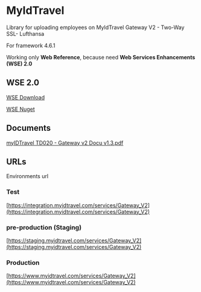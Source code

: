 # MyIdTravel
Library for uploading employees on MyIdTravel Gateway V2 - Two-Way SSL- Lufthansa

For framework 4.6.1 

Working only **Web Reference**, because need **Web Services Enhancements (WSE) 2.0**

## WSE 2.0
[WSE Download](https://www.microsoft.com/en-us/download/details.aspx?id=23689)

[WSE Nuget](https://www.nuget.org/packages/Microsoft.Web.Services2/)


## Documents
[myIDTravel TD020 - Gateway v2 Docu v1.3.pdf](https://github.com/afonsoft/MyIdTravelGateway/blob/master/myIDTravel%20TD020%20-%20Gateway%20v2%20Docu%20v1.3.pdf)

## URLs
Environments url
### Test
[https://integration.myidtravel.com/services/Gateway_V2](https://integration.myidtravel.com/services/Gateway_V2)  
### pre-production (Staging)
[https://staging.myidtravel.com/services/Gateway_V2](https://staging.myidtravel.com/services/Gateway_V2)  
### Production
[https://www.myidtravel.com/services/Gateway_V2](https://www.myidtravel.com/services/Gateway_V2)  

